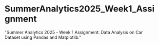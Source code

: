 # SummerAnalytics2025_Week1_Assignment
"Summer Analytics 2025 - Week 1 Assignment: Data Analysis on Car Dataset using Pandas and Matplotlib."
